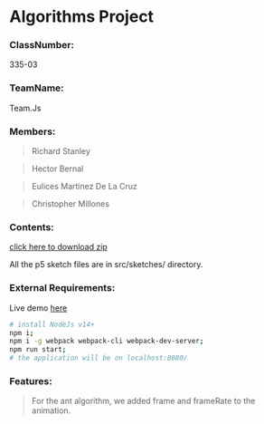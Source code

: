 # Algorithms Project

### ClassNumber:
335-03

### TeamName:
Team.Js

### Members:
> Richard Stanley

> Hector Bernal

> Eulices Martinez De La Cruz

> Christopher Millones

### Contents:
[click here to download zip](https://github.com/audstanley/algorithms/archive/master.zip)

All the p5 sketch files are in src/sketches/ directory.

### External Requirements:
Live demo [here](https://algorithms.audstanley.com/)

```bash
# install NodeJs v14+
npm i;
npm i -g webpack webpack-cli webpack-dev-server;
npm run start;
# the application will be on localhost:8080/
```

### Features:

> For the ant algorithm, we added frame and frameRate to the animation.



